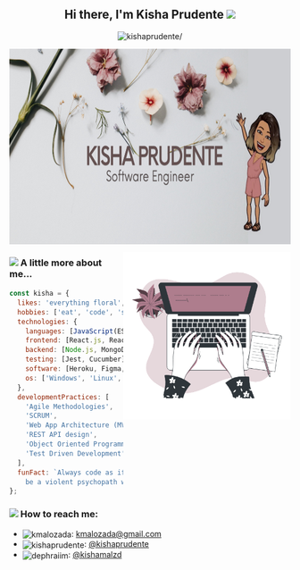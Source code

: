 
<h2 align="center">
  Hi there, I'm Kisha Prudente <img src="https://media.giphy.com/media/d7U9wE4REtinUIDeQ7/giphy.gif" width="30">
</h2>
 <p align="center"> <img src=https://komarev.com/ghpvc/?username=kishaprudente alt=kishaprudente/></p>
<p align="center">
  <img align="center" src="https://github.com/kishaprudente/kishaprudente/blob/master/assets/banner.png" alt="banner that says Kisha Prudente - software engineer" height="350">
</p>

<img align='right' src="https://github.com/kishaprudente/kishaprudente/blob/master/assets/Typing.gif" width="300">

### <img src="https://media.giphy.com/media/U4qQKbaM2evCBkfyX0/giphy.gif" width="30"> A little more about me...  
```javascript
const kisha = {
  likes: 'everything floral',
  hobbies: ['eat', 'code', 'sleep', 'repeat'],
  technologies: {
    languages: [JavaScript(ES6+), HTML5, CSS3, Java, PHP],
    frontend: [React.js, React Hooks, MobX, jQuery, Bootstrap, Material UI],
    backend: [Node.js, MongoDB, MySQL, Bcrypt, JWT, PassportJS],
    testing: [Jest, Cucumber],
    software: [Heroku, Figma, Trello, Git, NPM, Yarn, Babel, Webpack, CI/CD],
    os: ['Windows', 'Linux', 'Mac'],
  },
  developmentPractices: [
    'Agile Methodologies',
    'SCRUM',
    'Web App Architecture (MVC)',
    'REST API design',
    'Object Oriented Programming',
    'Test Driven Development',
  ],
  funFact: `Always code as if the guy who ends up maintaining your code will 
    be a violent psychopath who knows where you live. -Martin Golding`
};
```

 ### <img src="https://media.giphy.com/media/QaMRLY2nyVSUu9rZRw/giphy.gif" width="30"> How to reach me:
  - <img align="center" src="https://cdn.jsdelivr.net/npm/simple-icons@3.0.1/icons/gmail.svg" alt="kmalozada" height="20" width="20" />: <a href="mailto: kmalozada@gmail.com" target="_blank">kmalozada@gmail.com</a>
 - <img align="center" src="https://cdn.jsdelivr.net/npm/simple-icons@3.0.1/icons/linkedin.svg" alt="kishaprudente" height="20" width="20" />: <a href="https://linkedin.com/in/kishaprudente" target="_blank">@kishaprudente</a>
 - <img align="center" src="https://cdn.jsdelivr.net/npm/simple-icons@3.0.1/icons/instagram.svg" alt="dephraiim" height="20" width="20" />: <a href="https://instagram.com/in/kishamalzd" target="_blank">@kishamalzd</a>


<!--
**kishaprudente/kishaprudente** is a ✨ _special_ ✨ repository because its `README.md` (this file) appears on your GitHub profile.

Here are some ideas to get you started:

- 🔭 I’m currently working on ...
- 🌱 I’m currently learning ...
- 👯 I’m looking to collaborate on ...
- 🤔 I’m looking for help with ...
- 💬 Ask me about ...
- 📫 How to reach me: ...
- 😄 Pronouns: ...
- ⚡ Fun fact: ...
  -->

